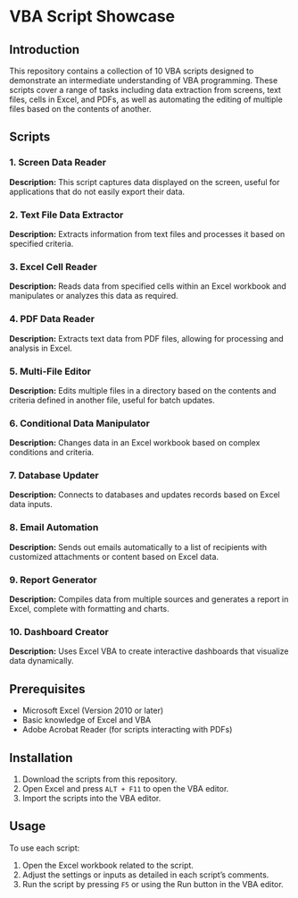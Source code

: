 # VBA Script Showcase

## Introduction
This repository contains a collection of 10 VBA scripts designed to demonstrate an intermediate understanding of VBA programming. These scripts cover a range of tasks including data extraction from screens, text files, cells in Excel, and PDFs, as well as automating the editing of multiple files based on the contents of another.

## Scripts

### 1. Screen Data Reader
**Description:** This script captures data displayed on the screen, useful for applications that do not easily export their data.

### 2. Text File Data Extractor
**Description:** Extracts information from text files and processes it based on specified criteria.

### 3. Excel Cell Reader
**Description:** Reads data from specified cells within an Excel workbook and manipulates or analyzes this data as required.

### 4. PDF Data Reader
**Description:** Extracts text data from PDF files, allowing for processing and analysis in Excel.

### 5. Multi-File Editor
**Description:** Edits multiple files in a directory based on the contents and criteria defined in another file, useful for batch updates.

### 6. Conditional Data Manipulator
**Description:** Changes data in an Excel workbook based on complex conditions and criteria.

### 7. Database Updater
**Description:** Connects to databases and updates records based on Excel data inputs.

### 8. Email Automation
**Description:** Sends out emails automatically to a list of recipients with customized attachments or content based on Excel data.

### 9. Report Generator
**Description:** Compiles data from multiple sources and generates a report in Excel, complete with formatting and charts.

### 10. Dashboard Creator
**Description:** Uses Excel VBA to create interactive dashboards that visualize data dynamically.

## Prerequisites
- Microsoft Excel (Version 2010 or later)
- Basic knowledge of Excel and VBA
- Adobe Acrobat Reader (for scripts interacting with PDFs)

## Installation
1. Download the scripts from this repository.
2. Open Excel and press `ALT + F11` to open the VBA editor.
3. Import the scripts into the VBA editor.

## Usage
To use each script:
1. Open the Excel workbook related to the script.
2. Adjust the settings or inputs as detailed in each script’s comments.
3. Run the script by pressing `F5` or using the Run button in the VBA editor.
